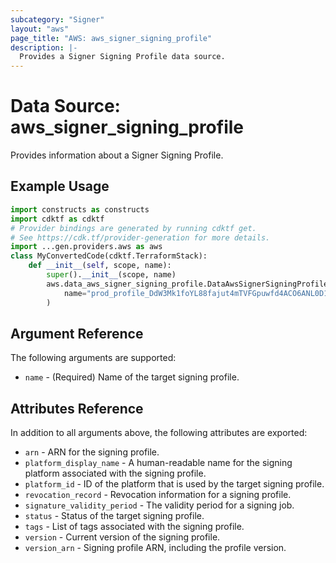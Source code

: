 ```yaml
---
subcategory: "Signer"
layout: "aws"
page_title: "AWS: aws_signer_signing_profile"
description: |-
  Provides a Signer Signing Profile data source.
---
```


# Data Source: aws_signer_signing_profile

Provides information about a Signer Signing Profile.

## Example Usage

```python
import constructs as constructs
import cdktf as cdktf
# Provider bindings are generated by running cdktf get.
# See https://cdk.tf/provider-generation for more details.
import ...gen.providers.aws as aws
class MyConvertedCode(cdktf.TerraformStack):
    def __init__(self, scope, name):
        super().__init__(scope, name)
        aws.data_aws_signer_signing_profile.DataAwsSignerSigningProfile(self, "production_signing_profile",
            name="prod_profile_DdW3Mk1foYL88fajut4mTVFGpuwfd4ACO6ANL0D1uIj7lrn8adK"
        )
```

## Argument Reference

The following arguments are supported:

* `name` - (Required) Name of the target signing profile.

## Attributes Reference

In addition to all arguments above, the following attributes are exported:

* `arn` - ARN for the signing profile.
* `platform_display_name` - A human-readable name for the signing platform associated with the signing profile.
* `platform_id` - ID of the platform that is used by the target signing profile.
* `revocation_record` - Revocation information for a signing profile.
* `signature_validity_period` - The validity period for a signing job.
* `status` - Status of the target signing profile.
* `tags` - List of tags associated with the signing profile.
* `version` - Current version of the signing profile.
* `version_arn` - Signing profile ARN, including the profile version.

<!-- cache-key: cdktf-0.17.0-pre.15 input-f04773b71c5bf92c851dcc357a37010fd267acae968cbcf41a50349df9bd0449 -->